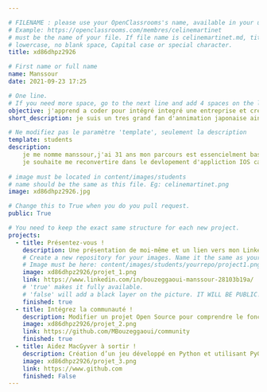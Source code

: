 ```yaml
---

# FILENAME : please use your OpenClassrooms's name, available in your url.
# Example: https://openclassrooms.com/membres/celinemartinet
# must be the name of your file. If file name is celinemartinet.md, title is celinemartinet.
# lowercase, no blank space, Capital case or special character.
title: xd86dhpz2926

# First name or full name
name: Manssour
date: 2021-09-23 17:25

# One line.
# If you need more space, go to the next line and add 4 spaces on the left, as in 'description'.
objective: j'apprend a coder pour intégré integré une entreprise et creer des application IOS.
short_description: je suis un tres grand fan d'annimation japonaise ainsi que tout ce qui touche a la culture asiatique. 

# Ne modifiez pas le paramètre 'template', seulement la description
template: students
description:
    je me nomme manssour,j'ai 31 ans mon parcours est essencielment basée dans le commerce du textil et de la téléphonie
    je souhaite me reconvertire dans le devlopement d'appliction IOS car j'ai toujours été faciner pas l'univers apple.
   
# image must be located in content/images/students
# name should be the same as this file. Eg: celinemartinet.png
image: xd86dhpz2926.jpg

# Change this to True when you do you pull request.
public: True

# You need to keep the exact same structure for each new project.
projects:
  - title: Présentez-vous !
    description: Une présentation de moi-même et un lien vers mon LinkedIn.
    # Create a new repository for your images. Name it the same as your nickname and profile picture.
    # Image must be here: content/images/students/yourrepo/project1.png
    image: xd86dhpz2926/projet_1.png
    link: https://www.linkedin.com/in/bouzeggaoui-manssour-28103b19a/
    # 'true' makes it fully available.
    # 'false' will add a black layer on the picture. IT WILL BE PUBLIC!
    finished: true
  - title: Intégrez la communauté !
    description: Modifier un projet Open Source pour comprendre le fonctionnement de Git, de Github et des pull requests. 
    image: xd86dhpz2926/projet_2.png
    link: https://github.com/MBouzeggaoui/community
    finished: true
  - title: Aidez MacGyver à sortir !
    description: Création d’un jeu développé en Python et utilisant PyGame.
    image: xd86dhpz2926/projet_3.png
    link: https://www.github.com
    finished: False
---
```

